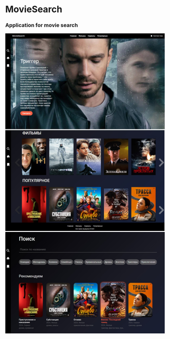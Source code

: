 <h1>MovieSearch</h1>
<h3>Application for movie search</h3>

![Screenshoot](https://github.com/JuliaAris/Movie_search_master-1/blob/main/src/img/movie_search_screens/screen1.jpg?raw=true)
![Screenshoot](https://github.com/JuliaAris/Movie_search_master-1/blob/main/src/img/movie_search_screens/screen2.jpg?raw=true)
![Screenshoot](https://github.com/JuliaAris/Movie_search_master-1/blob/main/src/img/movie_search_screens/screen3.jpg?raw=true)

